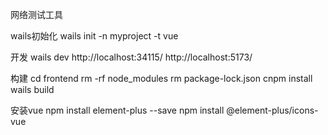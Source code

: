 网络测试工具

wails初始化
wails init -n myproject -t vue

开发
wails dev
http://localhost:34115/
http://localhost:5173/

构建
cd frontend
rm -rf node_modules
rm package-lock.json
cnpm install
wails build

安装vue
npm install element-plus --save
npm install @element-plus/icons-vue

